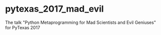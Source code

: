 # pytexas_2017_mad_evil
The talk "Python Metaprogramming for Mad Scientists and Evil Geniuses" for PyTexas 2017
